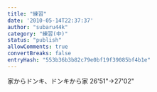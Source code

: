 ```yaml
---
title: "練習"
date: '2010-05-14T22:37:37'
author: "subaru44k"
category: "練習(中)"
status: "publish"
allowComments: true
convertBreaks: false
entryHash: "553b36b3b82c79e0bf19f39085bf4b1e"
---
```

家からドンキ、ドンキから家
26'51"→27'02"
